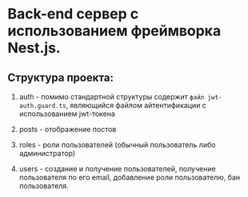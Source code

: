 # Back-end сервер с использованием фреймворка Nest.js. 

## Структура проекта:

1. auth - помимо стандартной структуры содержит `файл jwt-auth.guard.ts`, являющийся файлом айтентификации с использованием jwt-токена

2. posts - отображение постов

3. roles - роли пользователей (обычный пользователь либо администратор)

4. users - создание и получение пользователей, получение пользователя по его email, добавление роли пользователю, бан пользователя.

